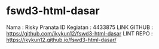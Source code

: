 # fswd3-html-dasar
Nama : Risky Pranata
ID Kegiatan : 4433875
LINK GITHUB : https://github.com/ikykun12/fswd3-html-dasar
LINT REPO : https://ikykun12.github.io/fswd3-html-dasar/
